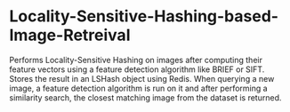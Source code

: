 # Locality-Sensitive-Hashing-based-Image-Retreival
Performs Locality-Sensitive Hashing on images after computing their feature vectors using a feature detection algorithm like BRIEF or SIFT. Stores the result in an LSHash object using Redis. When querying a new image, a feature detection algorithm is run on it and after performing a similarity search, the closest matching image from the dataset is returned.
